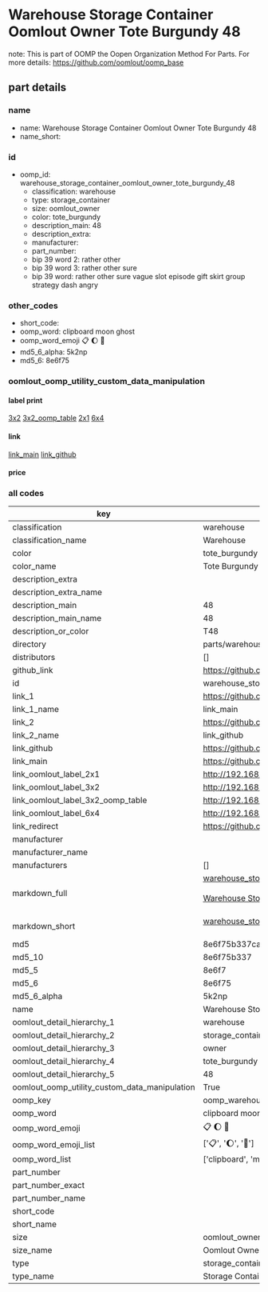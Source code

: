 # Warehouse Storage Container Oomlout Owner Tote Burgundy 48  

note: This is part of OOMP the Oopen Organization Method For Parts. For more details: https://github.com/oomlout/oomp_base

##  part details
  







### name
* name: Warehouse Storage Container Oomlout Owner Tote Burgundy 48
* name_short: 
### id
* oomp_id: warehouse_storage_container_oomlout_owner_tote_burgundy_48
  * classification: warehouse
  * type: storage_container
  * size: oomlout_owner
  * color: tote_burgundy
  * description_main: 48
  * description_extra: 
  * manufacturer: 
  * part_number: 
  * bip 39 word 2: rather other
  * bip 39 word 3: rather other sure
  * bip 39 word: rather other sure vague slot episode gift skirt group strategy dash angry

### other_codes
* short_code: 
* oomp_word: clipboard moon ghost
* oomp_word_emoji :clipboard: :moon: :ghost:
* md5_6_alpha: 5k2np
* md5_6: 8e6f75






### oomlout_oomp_utility_custom_data_manipulation
#### label print
[3x2](http://192.168.1.245:1112/?label=oomp%205k2np)
[3x2_oomp_table](http://192.168.1.108:1112/?label=oomp%205k2np)
[2x1](http://192.168.1.242:1112/?label=oomp%205k2np)
[6x4](http://192.168.1.55:1112/?label=oomp%205k2np)    

#### link

[link_main](https://github.com/oomlout/oomlout_oomp_version_1_messy/tree/main/parts/warehouse_storage_container_oomlout_owner_tote_burgundy_48) [link_github](https://github.com/oomlout/oomlout_oomp_version_1_messy/tree/main/parts/warehouse_storage_container_oomlout_owner_tote_burgundy_48)                             

#### price







### all codes 
| key | value |  
| --- | --- |  
| classification | warehouse |  
| classification_name | Warehouse |  
| color | tote_burgundy |  
| color_name | Tote Burgundy |  
| description_extra |  |  
| description_extra_name |  |  
| description_main | 48 |  
| description_main_name | 48 |  
| description_or_color | T48 |  
| directory | parts/warehouse_storage_container_oomlout_owner_tote_burgundy_48 |  
| distributors | [] |  
| github_link | https://github.com/oomlout/oomlout_oomp_part_src/tree/main/parts/warehouse_storage_container_oomlout_owner_tote_burgundy_48 |  
| id | warehouse_storage_container_oomlout_owner_tote_burgundy_48 |  
| link_1 | https://github.com/oomlout/oomlout_oomp_version_1_messy/tree/main/parts/warehouse_storage_container_oomlout_owner_tote_burgundy_48 |  
| link_1_name | link_main |  
| link_2 | https://github.com/oomlout/oomlout_oomp_version_1_messy/tree/main/parts/warehouse_storage_container_oomlout_owner_tote_burgundy_48 |  
| link_2_name | link_github |  
| link_github | https://github.com/oomlout/oomlout_oomp_version_1_messy/tree/main/parts/warehouse_storage_container_oomlout_owner_tote_burgundy_48 |  
| link_main | https://github.com/oomlout/oomlout_oomp_version_1_messy/tree/main/parts/warehouse_storage_container_oomlout_owner_tote_burgundy_48 |  
| link_oomlout_label_2x1 | http://192.168.1.242:1112/?label=oomp%205k2np |  
| link_oomlout_label_3x2 | http://192.168.1.245:1112/?label=oomp%205k2np |  
| link_oomlout_label_3x2_oomp_table | http://192.168.1.108:1112/?label=oomp%205k2np |  
| link_oomlout_label_6x4 | http://192.168.1.55:1112/?label=oomp%205k2np |  
| link_redirect | https://github.com/oomlout/oomlout_oomp_version_1_messy/tree/main/parts/warehouse_storage_container_oomlout_owner_tote_burgundy_48 |  
| manufacturer |  |  
| manufacturer_name |  |  
| manufacturers | [] |  
| markdown_full | [warehouse_storage_container_oomlout_owner_tote_burgundy_48](none)<br>[](none)<br>[Warehouse Storage Container Oomlout Owner Tote Burgundy 48](none)<br><br> |  
| markdown_short | [warehouse_storage_container_oomlout_owner_tote_burgundy_48](none)<br><br> |  
| md5 | 8e6f75b337caac392fe60f0bb4274592 |  
| md5_10 | 8e6f75b337 |  
| md5_5 | 8e6f7 |  
| md5_6 | 8e6f75 |  
| md5_6_alpha | 5k2np |  
| name | Warehouse Storage Container Oomlout Owner Tote Burgundy 48 |  
| oomlout_detail_hierarchy_1 | warehouse |  
| oomlout_detail_hierarchy_2 | storage_container |  
| oomlout_detail_hierarchy_3 | owner |  
| oomlout_detail_hierarchy_4 | tote_burgundy |  
| oomlout_detail_hierarchy_5 | 48 |  
| oomlout_oomp_utility_custom_data_manipulation | True |  
| oomp_key | oomp_warehouse_storage_container_oomlout_owner_tote_burgundy_48 |  
| oomp_word | clipboard moon ghost |  
| oomp_word_emoji | :clipboard: :moon: :ghost: |  
| oomp_word_emoji_list | [':clipboard:', ':moon:', ':ghost:'] |  
| oomp_word_list | ['clipboard', 'moon', 'ghost'] |  
| part_number |  |  
| part_number_exact |  |  
| part_number_name |  |  
| short_code |  |  
| short_name |  |  
| size | oomlout_owner |  
| size_name | Oomlout Owner |  
| type | storage_container |  
| type_name | Storage Container |  
